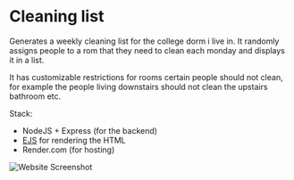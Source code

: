 # Cleaning list

Generates a weekly cleaning list for the college dorm i live in.
It randomly assigns people to a rom that they need to clean each monday and displays it in a list.

It has customizable restrictions for rooms certain people should not clean, for example the people living downstairs should not clean the upstairs bathroom etc.

Stack:

- NodeJS + Express (for the backend)
- [EJS](https://ejs.co/) for rendering the HTML
- Render.com (for hosting)

![Website Screenshot](https://github.com/jenslys/cleaning-list/assets/69081683/b12a09d9-37c7-4cdb-a474-2c30749ca602)
